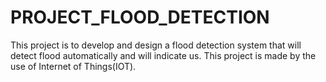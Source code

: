 # PROJECT_FLOOD_DETECTION
This project is to develop and design a flood detection system that will detect flood automatically and will indicate us. This project is made by the use of Internet of Things(IOT).
